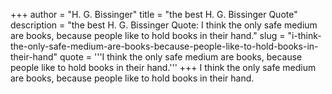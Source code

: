 +++
author = "H. G. Bissinger"
title = "the best H. G. Bissinger Quote"
description = "the best H. G. Bissinger Quote: I think the only safe medium are books, because people like to hold books in their hand."
slug = "i-think-the-only-safe-medium-are-books-because-people-like-to-hold-books-in-their-hand"
quote = '''I think the only safe medium are books, because people like to hold books in their hand.'''
+++
I think the only safe medium are books, because people like to hold books in their hand.
